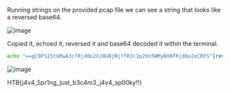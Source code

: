 Running strings on the provided pcap file we can see a string that looks like a reversed base64.

![image](https://user-images.githubusercontent.com/80063008/198272330-0da311e8-bddb-4835-b44a-bd0cfe3f35a5.png)

Copied it, echoed it, reversed it and base64 decoded it within the terminal.

```bash
echo "==gC9FSI5tGMwA3cfRjd0o2Xz0GNjNjYfR3c1p2Xn5WMyBXNfRjd0o2eCRFS"|rev|base64 -d
```

![image](https://user-images.githubusercontent.com/80063008/198272437-c7bbd787-a20a-4fd4-969b-7f089d00ac4a.png)

HTB{j4v4_5pr1ng_just_b3c4m3_j4v4_sp00ky!!}